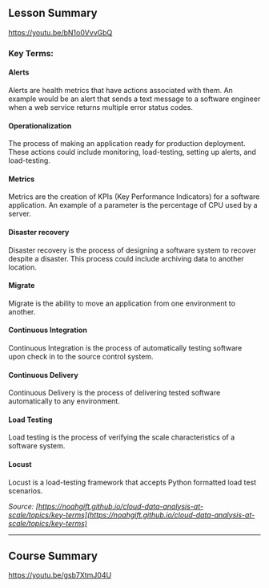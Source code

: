 ## Lesson Summary

https://youtu.be/bN1o0VvvGbQ

### Key Terms:

#### Alerts

Alerts are health metrics that have actions associated with them. An example would be an alert that sends a text message to a software engineer when a web service returns multiple error status codes.

#### Operationalization

The process of making an application ready for production deployment. These actions could include monitoring, load-testing, setting up alerts, and load-testing.

#### Metrics

Metrics are the creation of KPIs (Key Performance Indicators) for a software application. An example of a parameter is the percentage of CPU used by a server.

#### Disaster recovery

Disaster recovery is the process of designing a software system to recover despite a disaster. This process could include archiving data to another location.

#### Migrate

Migrate is the ability to move an application from one environment to another.

#### Continuous Integration

Continuous Integration is the process of automatically testing software upon check in to the source control system.

#### Continuous Delivery

Continuous Delivery is the process of delivering tested software automatically to any environment.

#### Load Testing

Load testing is the process of verifying the scale characteristics of a software system.

#### Locust

Locust is a load-testing framework that accepts Python formatted load test scenarios.

_Source: [https://noahgift.github.io/cloud-data-analysis-at-scale/topics/key-terms](https://noahgift.github.io/cloud-data-analysis-at-scale/topics/key-terms)_

___

## Course Summary

https://youtu.be/gsb7XtmJ04U


